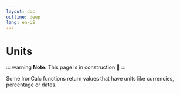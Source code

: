 ```yaml
---
layout: doc
outline: deep
lang: en-US
---
```


# Units

::: warning
**Note:** This page is in construction 🚧
:::

Some IronCalc functions return values that have units like currencies, percentage or dates.